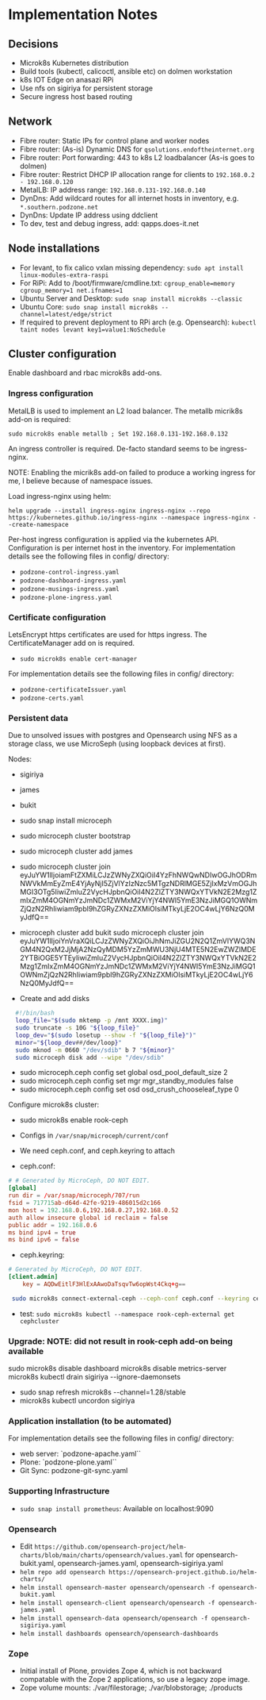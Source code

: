 # Implementation Notes

## Decisions

- Microk8s Kubernetes distribution
- Build tools (kubectl, calicoctl, ansible etc) on dolmen workstation
- k8s IOT Edge on anasazi RPi
- Use nfs on sigiriya for persistent storage
- Secure ingress host based routing

## Network

- Fibre router: Static IPs for control plane and worker nodes
- Fibre router: (As-is) Dynamic DNS for ```qsolutions.endoftheinternet.org```
- Fibre router: Port forwarding: 443 to k8s L2 loadbalancer (As-is goes to dolmen)
- Fibre router: Restrict DHCP IP allocation range for clients to `192.168.0.2 - 192.168.0.120`
- MetalLB: IP address range: `192.168.0.131-192.168.0.140`
- DynDns: Add wildcard routes for all internet hosts in inventory, e.g. ```*.southern.podzone.net```
- DynDns: Update IP address using ddclient
- To dev, test and debug ingress, add: qapps.does-it.net

## Node installations

- For levant, to fix calico vxlan missing dependency: `sudo apt install linux-modules-extra-raspi`
- For RiPi: Add to /boot/firmware/cmdline.txt: `cgroup_enable=memory cgroup_memory=1 net.ifnames=1 `
- Ubuntu Server and Desktop: `sudo snap install microk8s --classic`
- Ubuntu Core: `sudo snap install microk8s --channel=latest/edge/strict`
- If required to prevent deployment to RPi arch (e.g. Opensearch): `kubectl taint nodes levant key1=value1:NoSchedule`

## Cluster configuration

Enable dashboard and rbac microk8s add-ons.



### Ingress configuration

MetalLB is used to implement an L2 load balancer. The metallb micrik8s add-on is required:

`sudo microk8s enable metallb ; Set 192.168.0.131-192.168.0.132`

An ingress controller is required. De-facto standard seems to be ingress-nginx.

NOTE: Enabling the micrik8s add-on failed to produce a working ingress for me, I believe because of namespace issues.

Load ingress-nginx using helm:
  
`helm upgrade --install ingress-nginx ingress-nginx --repo https://kubernetes.github.io/ingress-nginx --namespace ingress-nginx --create-namespace`

Per-host ingress configuration is applied via the kubernetes API. Configuration is per internet host in the inventory. For implementation details see the following files in config/ directory:

- `podzone-control-ingress.yaml`
- `podzone-dashboard-ingress.yaml`
- `podzone-musings-ingress.yaml`
- `podzone-plone-ingress.yaml`

### Certificate configuration

LetsEncrypt https certificates are used for https ingress. The CertificateManager add on is required.

- `sudo microk8s enable cert-manager`

For implementation details see the following files in config/ directory:

- `podzone-certificateIssuer.yaml`
- `podzone-certs.yaml`

### Persistent data

Due to unsolved issues with postgres and Opensearch using NFS as a storage class, we use MicroSeph (using loopback devices at first).

Nodes:

- sigiriya
- james
- bukit

- sudo snap install microceph
- sudo microceph cluster bootstrap
- sudo microceph cluster add james
- sudo microceph cluster join eyJuYW1lIjoiamFtZXMiLCJzZWNyZXQiOiI4YzFhNWQwNDIwOGJhODRmNWVkMmEyZmE4YjAyNjI5ZjVlYzIzNzc5MTgzNDRlMGE5ZjIxMzVmOGJhMGI3OTg5IiwiZmluZ2VycHJpbnQiOiI4N2ZlZTY3NWQxYTVkN2E2Mzg1ZmIxZmM4OGNmYzJmNDc1ZWMxM2ViYjY4NWI5YmE3NzJiMGQ1OWNmZjQzN2RhIiwiam9pbl9hZGRyZXNzZXMiOlsiMTkyLjE2OC4wLjY6NzQ0MyJdfQ==


- microceph cluster add bukit
sudo microceph cluster join 
eyJuYW1lIjoiYnVraXQiLCJzZWNyZXQiOiJhNmJiZGU2N2Q1ZmVlYWQ3NGM4N2QxM2JjMjA2NzQyMDM5YzZmMWU3NjU4MTE5N2EwZWZlMDE2YTBiOGE5YTEyIiwiZmluZ2VycHJpbnQiOiI4N2ZlZTY3NWQxYTVkN2E2Mzg1ZmIxZmM4OGNmYzJmNDc1ZWMxM2ViYjY4NWI5YmE3NzJiMGQ1OWNmZjQzN2RhIiwiam9pbl9hZGRyZXNzZXMiOlsiMTkyLjE2OC4wLjY6NzQ0MyJdfQ==

- Create and add disks

```bash
  #!/bin/bash
  loop_file="$(sudo mktemp -p /mnt XXXX.img)"
  sudo truncate -s 10G "${loop_file}"
  loop_dev="$(sudo losetup --show -f "${loop_file}")"
  minor="${loop_dev##/dev/loop}"
  sudo mknod -m 0660 "/dev/sdib" b 7 "${minor}"
  sudo microceph disk add --wipe "/dev/sdib"
```

- sudo microceph.ceph config set global osd_pool_default_size 2
- sudo microceph.ceph config set mgr mgr_standby_modules false
- sudo microceph.ceph config set osd osd_crush_chooseleaf_type 0



Configure microk8s cluster:

- sudo microk8s enable rook-ceph

- Configs in `/var/snap/microceph/current/conf`
- We need ceph.conf, and ceph.keyring to attach

- ceph.conf:

```conf
# # Generated by MicroCeph, DO NOT EDIT.
[global]
run dir = /var/snap/microceph/707/run
fsid = 717715ab-d64d-42fe-9219-486015d2c166
mon host = 192.168.0.6,192.168.0.27,192.168.0.52
auth allow insecure global id reclaim = false
public addr = 192.168.0.6
ms bind ipv4 = true
ms bind ipv6 = false
```

- ceph.keyring:

```conf
# Generated by MicroCeph, DO NOT EDIT.
[client.admin]
    key = AQDwEitlF3HlExAAwoDaTsqvTw6opWst4Ckq+g==
```


```bash
 sudo microk8s connect-external-ceph --ceph-conf ceph.conf --keyring ceph.keyring --rbd-pool rbd
```

- test: `sudo microk8s kubectl --namespace rook-ceph-external get cephcluster`


### Upgrade: NOTE: did not result in rook-ceph add-on being available

sudo microk8s disable dashboard
microk8s disable metrics-server
microk8s kubectl drain sigiriya --ignore-daemonsets
- sudo snap refresh microk8s --channel=1.28/stable
- microk8s kubectl uncordon sigiriya

### Application installation (to be automated)

For implementation details see the following files in config/ directory:

- web server: `podzone-apache.yaml``
- Plone: `podzone-plone.yaml``
- Git Sync: podzone-git-sync.yaml

### Supporting Infrastructure

- `sudo snap install prometheus`: Available on localhost:9090

### Opensearch

- Edit `https://github.com/opensearch-project/helm-charts/blob/main/charts/opensearch/values.yaml` for opensearch-bukit.yaml, opensearch-james.yaml, opensearch-sigiriya.yaml
- `helm repo add opensearch https://opensearch-project.github.io/helm-charts/`
- `helm install opensearch-master opensearch/opensearch -f opensearch-bukit.yaml`
- `helm install opensearch-client opensearch/opensearch -f opensearch-james.yaml`
- `helm install opensearch-data opensearch/opensearch -f opensearch-sigiriya.yaml`
- `helm install dashboards opensearch/opensearch-dashboards`

### Zope

- Initial install of Plone, provides Zope 4, which is not backward compatable with the Zope 2 applications, so use a legacy zope image.
- Zope volume mounts: ./var/filestorage; ./var/blobstorage; ./products
